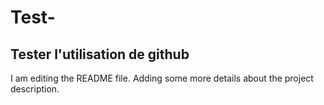 # Test-
Tester l'utilisation de github
---
I am editing the README file. Adding some more details about the project description.

